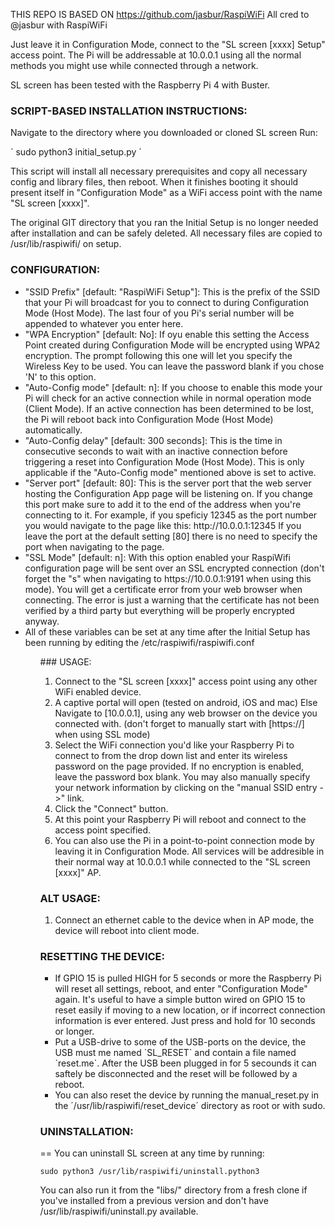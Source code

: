 THIS REPO IS BASED ON https://github.com/jasbur/RaspiWiFi
All cred to @jasbur with RaspiWiFi

Just leave it in Configuration Mode, connect to the "SL screen [xxxx] Setup" access
point. The Pi will be addressable at 10.0.0.1 using all the normal methods you
might use while connected through a network.

SL screen has been tested with the Raspberry Pi 4 with Buster.

### SCRIPT-BASED INSTALLATION INSTRUCTIONS:

Navigate to the directory where you downloaded or cloned SL screen
Run:

´ sudo python3 initial_setup.py ´

This script will install all necessary prerequisites and copy all necessary
config and library files, then reboot. When it finishes booting it should
present itself in "Configuration Mode" as a WiFi access point with the
name "SL screen [xxxx]".

The original GIT directory that you ran the Initial Setup is no longer
needed after installation and can be safely deleted. All necessary files are
copied to /usr/lib/raspiwifi/ on setup.


### CONFIGURATION:
<ul>
<li>"SSID Prefix" [default: "RaspiWiFi Setup"]: This is the prefix of the SSID
      that your Pi will broadcast for you to connect to during
      Configuration Mode (Host Mode). The last four of you Pi's serial number
      will be appended to whatever you enter here.</li>

<li>"WPA Encryption" [default: No]: If oyu enable this setting the Access Point
      created during Configuration Mode will be encrypted using WPA2 encryption.
      The prompt following this one will let you specify the Wireless Key to be
      used. You can leave the password blank if you chose 'N' to this option.</li>

<li>"Auto-Config mode" [default: n]: If you choose to enable this mode your Pi
      will check for an active connection while in normal operation mode (Client Mode).
      If an active connection has been determined to be lost, the Pi will reboot
      back into Configuration Mode (Host Mode) automatically.</li>

<li>"Auto-Config delay" [default: 300 seconds]: This is the time in consecutive
      seconds to wait with an inactive connection before triggering a reset into
      Configuration Mode (Host Mode). This is only applicable if the
      "Auto-Config mode" mentioned above is set to active.</li>

<li>"Server port" [default: 80]: This is the server port that the web server
      hosting the Configuration App page will be listening on. If you change
      this port make sure to add it to the end of the address when you're
      connecting to it. For example, if you speficiy 12345 as the port number
      you would navigate to the page like this: http://10.0.0.1:12345 If you
      leave the port at the default setting [80] there is no need to specify the
      port when navigating to the page.</li>

<li>"SSL Mode" [default: n]: With this option enabled your RaspiWifi
      configuration page will be sent over an SSL encrypted connection (don't
      forget the "s" when navigating to https://10.0.0.1:9191 when using
      this mode). You will get a certificate error from your web browser when
      connecting. The error is just a warning that the certificate has not been
      verified by a third party but everything will be properly encrypted anyway.</li>

<li>All of these variables can be set at any time after the Initial Setup has
been running by editing the /etc/raspiwifi/raspiwifi.conf</li>

<ul>
### USAGE:
<ol>
<li>Connect to the "SL screen [xxxx]" access point using any other WiFi enabled
device.</li>

<li>A captive portal will open (tested on android, iOS and mac) 
Else  Navigate to [10.0.0.1], using any web browser on the device you
connected with. 
(don't forget to manually start with [https://] when using SSL mode)</li>

<li>Select the WiFi connection you'd like your Raspberry Pi to connect to from
the drop down list and enter its wireless password on the page provided. If no
encryption is enabled, leave the password box blank. You may also manually
specify your network information by clicking on the "manual SSID entry ->" link.</li>

<li>Click the "Connect" button.</li>

<li>At this point your Raspberry Pi will reboot and connect to the access point
specified.</li>

<li>You can also use the Pi in a point-to-point connection mode by leaving it in
Configuration Mode. All services will be addresible in their normal way at
10.0.0.1 while connected to the "SL screen [xxxx]" AP.</li>
</ol>

### ALT USAGE:
<ol>
<li>Connect an ethernet cable to the device when in AP mode, the device will reboot
      into client mode.</li> 
</ol>


### RESETTING THE DEVICE:
<ul>
 <li>If GPIO 15 is pulled HIGH for 5 seconds or more the Raspberry Pi will reset
all settings, reboot, and enter "Configuration Mode" again. It's useful to have
a simple button wired on GPIO 15 to reset easily if moving to a new location,
or if incorrect connection information is ever entered. Just press and hold for
10 seconds or longer. </li>

<li>Put a USB-drive to some of the USB-ports on the device, the USB must me named `SL_RESET`
and contain a file named `reset.me`. After the USB been plugged in for 5 secounds it can saftely
be disconnected and the reset will be followed by a reboot. </li>

<li>You can also reset the device by running the manual_reset.py in the
´/usr/lib/raspiwifi/reset_device´ directory as root or with sudo.</li>
</ul>

### UNINSTALLATION:

== You can uninstall SL screen at any time by running:

   `sudo python3 /usr/lib/raspiwifi/uninstall.python3`

   You can also run it from the "libs/" directory from a fresh clone if you've
   installed from a previous version and don't have /usr/lib/raspiwifi/uninstall.py
   available.
